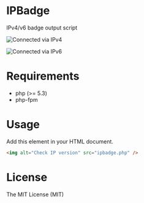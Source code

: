IPBadge
=====

IPv4/v6 badge output script

![Connected via IPv4](https://raw.githubusercontent.com/wakamesoba98/ipbadge/master/ipv4.png)

![Connected via IPv6](https://raw.githubusercontent.com/wakamesoba98/ipbadge/master/ipv6.png)

# Requirements

- php (>= 5.3)
- php-fpm

# Usage

Add this element in your HTML document.

```html
<img alt="Check IP version" src="ipbadge.php" />
```

# License

The MIT License (MIT)
